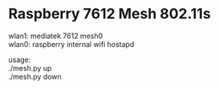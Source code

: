 # Raspberry 7612 Mesh 802.11s  
  
wlan1: mediatek 7612 mesh0  
wlan0: raspberry internal wifi hostapd  
  
  
usage:  
./mesh.py up  
./mesh.py down  
  

